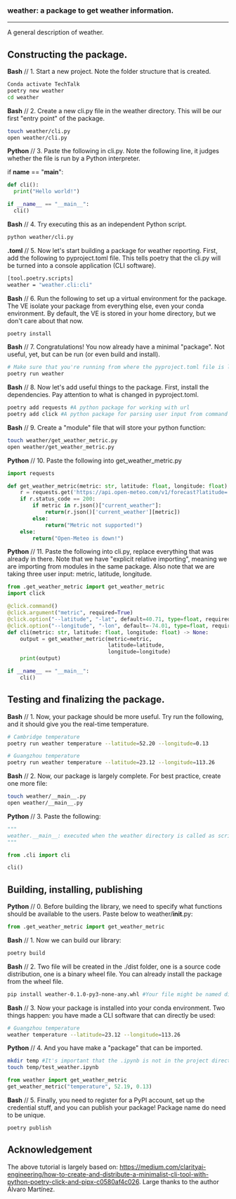 ### weather: a package to get weather information.
---

A general description of weather.

## Constructing the package.

**Bash**     // 1. Start a new project. Note the folder structure that is created.
```bash
Conda activate TechTalk
poetry new weather
cd weather
```

**Bash**     // 2. Create a new cli.py file in the weather directory. This will be our first "entry point" of the package.
```bash
touch weather/cli.py
open weather/cli.py
```

**Python**   // 3. Paste the following in cli.py. Note the following line, it judges whether the file is run by a Python interpreter.

if __name__ == "__main__":

```python
def cli():
  print("Hello world!")

if __name__ == "__main__":
  cli()
```

**Bash**    // 4. Try executing this as an independent Python script.
```bash
python weather/cli.py
```

**.toml**   // 5. Now let's start building a package for weather reporting. First, add the following to pyproject.toml file. This tells poetry that the cli.py will be turned into a console application (CLI software).
```bash
[tool.poetry.scripts]
weather = "weather.cli:cli"
```

**Bash**    // 6. Run the following to set up a virtual environment for the package. The VE isolate your package from everything else, even your conda environment. By default, the VE is stored in your home directory, but we don't care about that now.
```bash
poetry install
```

**Bash**    // 7. Congratulations! You now already have a minimal "package". Not useful, yet, but can be run (or even build and install).
```bash
# Make sure that you're running from where the pyproject.toml file is located.
poetry run weather
```

**Bash**    // 8. Now let's add useful things to the package. First, install the dependencies. Pay attention to what is changed in pyproject.toml.
```bash
poetry add requests #A python package for working with url
poetry add click #A python package for parsing user input from command line.
```

**Bash**    // 9. Create a "module" file that will store your python function:
```bash
touch weather/get_weather_metric.py
open weather/get_weather_metric.py
```

**Python**  // 10. Paste the following into get_weather_metric.py
```python
import requests

def get_weather_metric(metric: str, latitude: float, longitude: float):
    r = requests.get('https://api.open-meteo.com/v1/forecast?latitude=' + str(latitude) + '&longitude=' + str(longitude) + '&current_weather=true')
    if r.status_code == 200:
        if metric in r.json()["current_weather"]:
            return(r.json()['current_weather'][metric])
        else:
            return("Metric not supported!")
    else:
        return("Open-Meteo is down!")
```

**Python**  // 11. Paste the following into cli.py, replace everything that was already in there. Note that we have "explicit relative importing", meaning we are importing from modules in the same package. Also note that we are taking three user input: metric, latitude, longitude.

```python
from .get_weather_metric import get_weather_metric
import click

@click.command()
@click.argument("metric", required=True)
@click.option("--latitude", "-lat", default=40.71, type=float, required=False, help="latitude (in degrees)")
@click.option("--longitude", "-lon", default=-74.01, type=float, required=False, help="longitude (in degrees)")
def cli(metric: str, latitude: float, longitude: float) -> None:
    output = get_weather_metric(metric=metric, 
                                latitude=latitude, 
                                longitude=longitude)
    print(output)

if __name__ == "__main__":
    cli()
```


## Testing and finalizing the package.

**Bash**    // 1. Now, your package should be more useful. Try run the following, and it should give you the real-time temperature.
```bash
# Cambridge temperature
poetry run weather temperature --latitude=52.20 --longitude=0.13

# Guangzhou temperature
poetry run weather temperature --latitude=23.12 --longitude=113.26
```

**Bash**    // 2. Now, our package is largely complete. For best practice, create one more file:
```bash
touch weather/__main__.py
open weather/__main__.py
```

**Python**  // 3. Paste the following:
```python
"""
weather.__main__: executed when the weather directory is called as script.
"""

from .cli import cli

cli()
```

## Building, installing, publishing

**Python**  // 0. Before building the library, we need to specify what functions should be available to the users. Paste below to weather/__init__.py:

```python
from .get_weather_metric import get_weather_metric
```

**Bash**    // 1. Now we can build our library:
```bash
poetry build
```

**Bash**    // 2. Two file will be created in the ./dist folder, one is a source code distribution, one is a binary wheel file. You can already install the package from the wheel file.
```bash
pip install weather-0.1.0-py3-none-any.whl #Your file might be named differently
```

**Bash**    // 3. Now your package is installed into your conda environment. Two things happen: you have made a CLI software that can directly be used:
```bash
# Guangzhou temperature
weather temperature --latitude=23.12 --longitude=113.26
```

**Python**  // 4. And you have make a "package" that can be imported.
```bash
mkdir temp #It's important that the .ipynb is not in the project directory (where pyproject.toml is located), otherwise it would just import from the weather folder, instead of from the installed package!
touch temp/test_weather.ipynb
```

```python
from weather import get_weather_metric
get_weather_metric("temperature", 52.19, 0.13)
```

**Bash**    // 5. Finally, you need to register for a PyPI account, set up the credential stuff, and you can publish your package! Package name do need to be unique.
```bash
poetry publish
```

## Acknowledgement
The above tutorial is largely based on: https://medium.com/clarityai-engineering/how-to-create-and-distribute-a-minimalist-cli-tool-with-python-poetry-click-and-pipx-c0580af4c026. Large thanks to the author Álvaro Martínez.